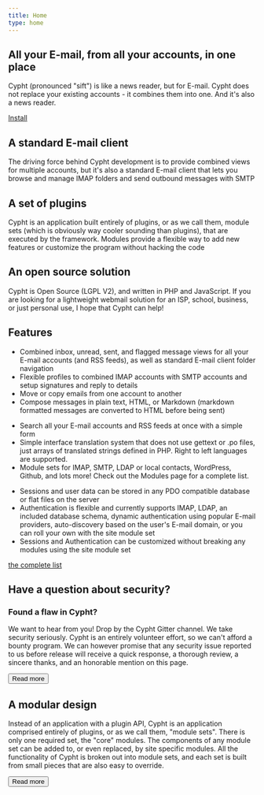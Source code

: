 ```yaml
---
title: Home
type: home
---
```


<section class="banner">
    <div class="container-fluid">
        <div class="row align-items-center">
            <div class="col-sm-7">
                <div class="hero">
                    <h2>All your E-mail, from all your accounts, in one place</h2>
                    <p>Cypht (pronounced "sift") is like a news reader, but for E-mail. Cypht does
                        not replace your existing accounts - it combines them into one. And it's also a news reader.</p>
                        <div class="button_cont">
                            <a class="example_d float-right" href="install.html">Install</a>
                        </div>
                    </div>
                </div>
            </div>
        </div>
    </div>
</section>
<section id="as-services">
    <div class="container">
        <div class="row text-center">
            <div class="col-sm-12 col-md-6 col-lg-4">
                <div class="as-services-head">
                    <h2> A standard E-mail client</h2>
                    <p> The driving force behind Cypht development is to provide combined views for multiple
                        accounts, but it's also a standard E-mail client that lets you browse and manage IMAP
                        folders and send outbound messages with SMTP </p>
                </div>
            </div>
            <div class="col-sm-12 col-md-6 col-lg-4">
                <div class="as-services-head">
                    <h2>A set of plugins</h2>
                    <p> Cypht is an application built entirely of plugins, or as we call them, module sets (which is
                        obviously way cooler sounding than plugins), that are executed by the framework. Modules
                        provide a flexible way to add new features or customize the program without hacking the code
                    </p>
                </div>
            </div>
            <div class="col-sm-12 col-md-6 col-lg-4">
                <div class="as-services-head">
                    <h2>An open source solution</h2>
                    <p> Cypht is Open Source (LGPL V2), and written in PHP and JavaScript. If you are looking for a
                        lightweight webmail solution for an ISP, school, business, or just personal use, I hope that
                        Cypht can help!</p>
                </div>
            </div>
        </div>
    </div>
</section>
<section class="feature-section">
    <div class="container">
        <h2>Features</h2>
        <div class="row  ">
            <div class="col-md-4">
                <ul>
                    <li>Combined inbox, unread, sent, and flagged message views for all your E-mail accounts (and
                        RSS feeds), as well as standard E-mail client folder navigation
                    </li>
                    <li>Flexible profiles to combined IMAP accounts with SMTP accounts and setup signatures and
                        reply to details
                    </li>
                    <li>Move or copy emails from one account to another</li>
                    <li>Compose messages in plain text, HTML, or Markdown (markdown formatted messages are converted
                        to HTML before being sent)
                    </li>
                </ul>
            </div>
            <div class="col-md-4">
                <ul>
                    <li>Search all your E-mail accounts and RSS feeds at once with a simple form</li>
                    <li>Simple interface translation system that does not use gettext or .po files, just arrays of
                        translated strings defined in PHP. Right to left languages are supported.
                    </li>
                    <li>Module sets for IMAP, SMTP, LDAP or local contacts, WordPress, Github, and lots more!
                        Check out the Modules page for a complete list.
                    </li>
                </ul>
            </div>
            <div class="col-md-4">
                <ul>
                    <li>Sessions and user data can be stored in any PDO compatible database or flat files on the
                        server
                    </li>
                    <li>Authentication is flexible and currently supports IMAP, LDAP, an included database
                        schema, dynamic authentication using popular E-mail providers, auto-discovery based on the
                        user's E-mail domain, or you can roll your own with the site module set
                    </li>
                    <li>Sessions and Authentication can be customized without breaking any modules using the site
                        module set
                    </li>
                </ul>
            </div>
            <a style="width: 100%; text-align: center;" href="features.html">the complete list</a>
        </div>
    </div>
</section>
<section class="security-section">
    <div class="container text-center">
        <h2>Have a question about security?</h2>
        <h3>Found a flaw in Cypht? </h3>
        <p> We want to hear from you! Drop by the Cypht Gitter channel. We take security seriously. Cypht is an entirely
            volunteer effort, so we can't
            afford a bounty program. We can however promise that any security issue reported to us before release
            will receive a quick response, a thorough review, a sincere thanks, and an honorable mention on this
            page. </p><a href="security.html">
        <button type="button" class="btn btn-success">Read more</button>
    </a>
    </div>
</section>
<section class="module-section">
    <div class="container text-center">
        <h2>A modular design</h2>
        <p>Instead of an application with a plugin API, Cypht is an application comprised entirely of plugins, or as
            we call them, "module sets". There is only one required set, the "core" modules. The components of any
            module set can be added to, or even replaced, by site specific modules. All the functionality of Cypht
            is broken out into module sets, and each set is built from small pieces that are also easy to override.
        </p><a href="modules.html">
        <button type="button" class="btn btn-light">Read more</button>
    </a>
    </div>
</section>
